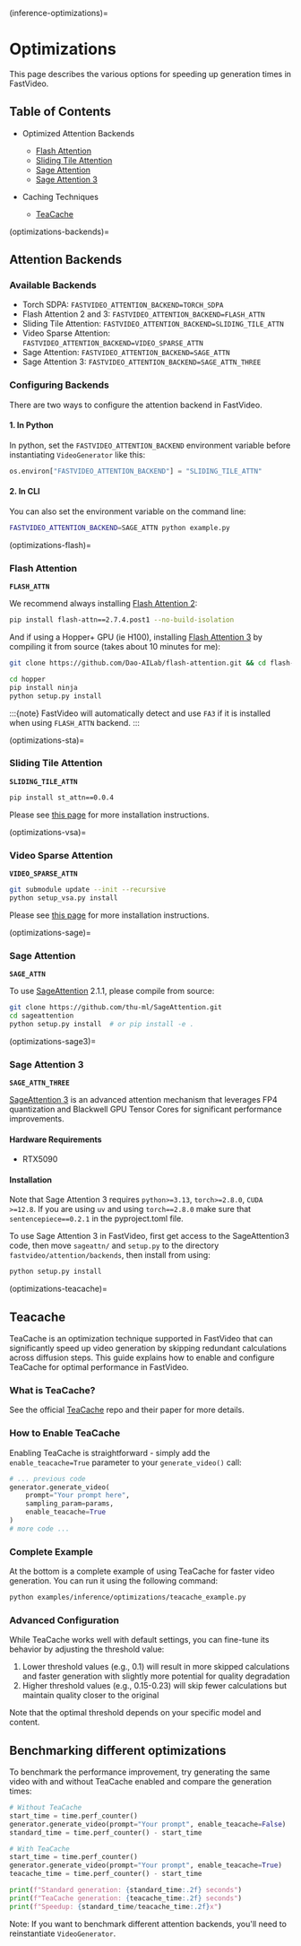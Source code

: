 (inference-optimizations)=

# Optimizations

This page describes the various options for speeding up generation times in FastVideo.

## Table of Contents

- Optimized Attention Backends

  - [Flash Attention](#optimizations-flash)
  - [Sliding Tile Attention](#optimizations-sta)
  - [Sage Attention](#optimizations-sage)
  - [Sage Attention 3](#optimizations-sage3)

- Caching Techniques
  - [TeaCache](#optimizations-teacache)

(optimizations-backends)=

## Attention Backends

### Available Backends

- Torch SDPA: `FASTVIDEO_ATTENTION_BACKEND=TORCH_SDPA`
- Flash Attention 2 and 3: `FASTVIDEO_ATTENTION_BACKEND=FLASH_ATTN`
- Sliding Tile Attention: `FASTVIDEO_ATTENTION_BACKEND=SLIDING_TILE_ATTN`
- Video Sparse Attention: `FASTVIDEO_ATTENTION_BACKEND=VIDEO_SPARSE_ATTN`
- Sage Attention: `FASTVIDEO_ATTENTION_BACKEND=SAGE_ATTN`
- Sage Attention 3: `FASTVIDEO_ATTENTION_BACKEND=SAGE_ATTN_THREE`

### Configuring Backends

There are two ways to configure the attention backend in FastVideo.

#### 1. In Python

In python, set the `FASTVIDEO_ATTENTION_BACKEND` environment variable before instantiating `VideoGenerator` like this:

```python
os.environ["FASTVIDEO_ATTENTION_BACKEND"] = "SLIDING_TILE_ATTN"
```

#### 2. In CLI

You can also set the environment variable on the command line:

```bash
FASTVIDEO_ATTENTION_BACKEND=SAGE_ATTN python example.py
```

(optimizations-flash)=

### Flash Attention

**`FLASH_ATTN`**

We recommend always installing [Flash Attention 2](https://github.com/Dao-AILab/flash-attention):

```bash
pip install flash-attn==2.7.4.post1 --no-build-isolation
```

And if using a Hopper+ GPU (ie H100), installing [Flash Attention 3](https://github.com/Dao-AILab/flash-attention?tab=readme-ov-file#flashattention-3-beta-release) by compiling it from source (takes about 10 minutes for me):

```bash
git clone https://github.com/Dao-AILab/flash-attention.git && cd flash-attention

cd hopper
pip install ninja
python setup.py install
```

:::{note}
FastVideo will automatically detect and use `FA3` if it is installed when using `FLASH_ATTN` backend.
:::

(optimizations-sta)=

### Sliding Tile Attention

**`SLIDING_TILE_ATTN`**

```bash
pip install st_attn==0.0.4
```

Please see [this page](#sta-installation) for more installation instructions.

(optimizations-vsa)=

### Video Sparse Attention

**`VIDEO_SPARSE_ATTN`**

```bash
git submodule update --init --recursive
python setup_vsa.py install
```

Please see [this page](#vsa-installation) for more installation instructions.

(optimizations-sage)=

### Sage Attention

**`SAGE_ATTN`**

To use [SageAttention](https://github.com/thu-ml/SageAttention) 2.1.1, please compile from source:

```bash
git clone https://github.com/thu-ml/SageAttention.git
cd sageattention
python setup.py install  # or pip install -e .
```

(optimizations-sage3)=

### Sage Attention 3

**`SAGE_ATTN_THREE`**

[SageAttention 3](https://huggingface.co/jt-zhang/SageAttention3) is an advanced attention mechanism that leverages FP4 quantization and Blackwell GPU Tensor Cores for significant performance improvements.

#### Hardware Requirements

- RTX5090

#### Installation

Note that Sage Attention 3 requires `python>=3.13`, `torch>=2.8.0`, `CUDA >=12.8`. If you are using `uv` and using `torch==2.8.0` make sure that `sentencepiece==0.2.1` in the pyproject.toml file.

To use Sage Attention 3 in FastVideo, first get access to the SageAttention3 code, then move `sageattn/` and `setup.py` to the directory `fastvideo/attention/backends`, then install from using:

```bash
python setup.py install
```

(optimizations-teacache)=

## Teacache

TeaCache is an optimization technique supported in FastVideo that can significantly speed up video generation by skipping redundant calculations across diffusion steps. This guide explains how to enable and configure TeaCache for optimal performance in FastVideo.

### What is TeaCache?

See the official [TeaCache](https://github.com/ali-vilab/TeaCache) repo and their paper for more details.

### How to Enable TeaCache

Enabling TeaCache is straightforward - simply add the `enable_teacache=True` parameter to your `generate_video()` call:

```python
# ... previous code
generator.generate_video(
    prompt="Your prompt here",
    sampling_param=params,
    enable_teacache=True
)
# more code ...
```

### Complete Example

At the bottom is a complete example of using TeaCache for faster video generation. You can run it using the following command:

```bash
python examples/inference/optimizations/teacache_example.py
```

### Advanced Configuration

While TeaCache works well with default settings, you can fine-tune its behavior by adjusting the threshold value:

1. Lower threshold values (e.g., 0.1) will result in more skipped calculations and faster generation with slightly more potential for quality degradation
2. Higher threshold values (e.g., 0.15-0.23) will skip fewer calculations but maintain quality closer to the original

Note that the optimal threshold depends on your specific model and content.

## Benchmarking different optimizations

To benchmark the performance improvement, try generating the same video with and without TeaCache enabled and compare the generation times:

```python
# Without TeaCache
start_time = time.perf_counter()
generator.generate_video(prompt="Your prompt", enable_teacache=False)
standard_time = time.perf_counter() - start_time

# With TeaCache
start_time = time.perf_counter()
generator.generate_video(prompt="Your prompt", enable_teacache=True)
teacache_time = time.perf_counter() - start_time

print(f"Standard generation: {standard_time:.2f} seconds")
print(f"TeaCache generation: {teacache_time:.2f} seconds")
print(f"Speedup: {standard_time/teacache_time:.2f}x")
```

Note: If you want to benchmark different attention backends, you'll need to reinstantiate `VideoGenerator`.
